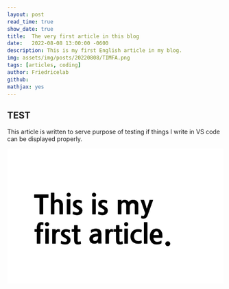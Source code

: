 ```yaml
---
layout: post
read_time: true
show_date: true
title:  The very first article in this blog
date:   2022-08-08 13:00:00 -0600
description: This is my first English article in my blog.
img: assets/img/posts/20220808/TIMFA.png
tags: [articles, coding]
author: Friedricelab
github:  
mathjax: yes
---
```


## TEST

This article is written to serve purpose of testing if things I write
in VS code can be displayed properly.

<center><img src = './assets/img/posts/20220808/TIMFA.png'></center>